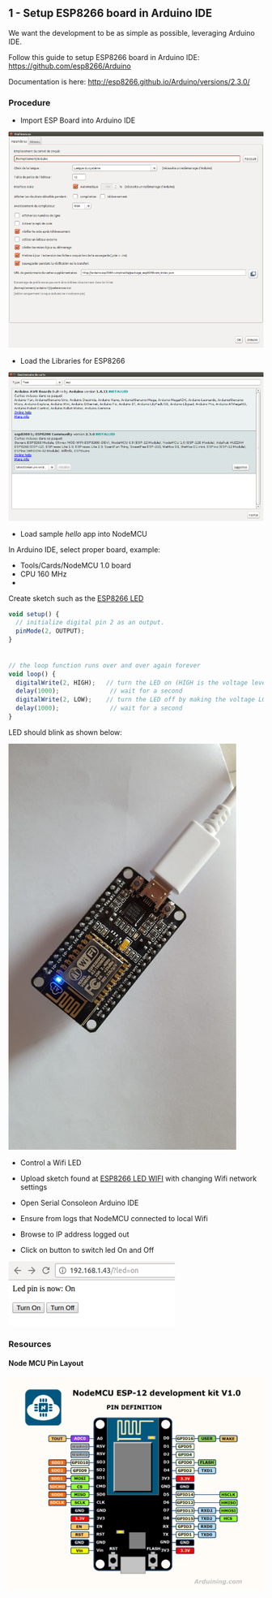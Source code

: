 
## 1 - Setup ESP8266 board in Arduino IDE

We want the development to be as simple as possible, leveraging Arduino IDE.

Follow this guide to setup ESP8266 board in Arduino IDE: https://github.com/esp8266/Arduino

Documentation is here: http://esp8266.github.io/Arduino/versions/2.3.0/

### Procedure

- Import ESP Board into Arduino IDE

![Import ESP Boards](res/esp8266-board.png)


- Load the Libraries for ESP8266

![Load ESP libraries](res/esp8266-libs.png)


- Load sample _hello_ app into NodeMCU

In Arduino IDE, select proper board, example:
- Tools/Cards/NodeMCU 1.0 board
- CPU 160 MHz
- <correct USB device>

Create sketch such as the [ESP8266 LED](sketches/esp8266-led/esp8266-led.ino)

```js
void setup() {
  // initialize digital pin 2 as an output.
  pinMode(2, OUTPUT);
}


// the loop function runs over and over again forever
void loop() {
  digitalWrite(2, HIGH);   // turn the LED on (HIGH is the voltage level)
  delay(1000);              // wait for a second
  digitalWrite(2, LOW);    // turn the LED off by making the voltage LOW
  delay(1000);              // wait for a second
}
```

LED should blink as shown below:

![NodeMCU Blink](res/esp8266-led.jpg)


- Control a Wifi LED

 - Upload sketch found at [ESP8266 LED WIFI](sketches/esp8266-led-wifi/esp8266-led-wifi.ino) with changing Wifi network settings
 - Open Serial Consoleon Arduino IDE
 - Ensure from logs that NodeMCU connected to local Wifi
 - Browse to IP address logged out
 - Click on button to switch led On and Off


![NodeMCU Blink Wifi](res/esp8266-led-wifi.png)


### Resources

#### Node MCU Pin Layout

![Node MCU Pin Layout](res/nodemcudevkit_v1-0_io.jpg)